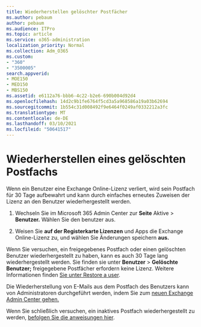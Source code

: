```yaml
---
title: Wiederherstellen gelöschter Postfächer
ms.author: pebaum
author: pebaum
ms.audience: ITPro
ms.topic: article
ms.service: o365-administration
localization_priority: Normal
ms.collection: Adm_O365
ms.custom:
- "360"
- "3500005"
search.appverid:
- MOE150
- MED150
- MBS150
ms.assetid: e6112a76-bbb6-4c22-b2e6-690b004d92d4
ms.openlocfilehash: 14d2c9b1fe6764f5cd3a5a968586a19a03b62694
ms.sourcegitcommit: 1b554c31d008492f9e6464f0249af0332212a3fc
ms.translationtype: MT
ms.contentlocale: de-DE
ms.lasthandoff: 03/10/2021
ms.locfileid: "50641517"
---
```

# <a name="restore-a-deleted-mailbox"></a>Wiederherstellen eines gelöschten Postfachs

Wenn ein Benutzer eine Exchange Online-Lizenz verliert, wird sein Postfach für 30 Tage aufbewahrt und kann durch einfaches erneutes Zuweisen der Lizenz an den Benutzer wiederhergestellt werden.
  
1. Wechseln Sie im Microsoft 365 Admin Center zur **Seite** Aktive \> **Benutzer.** Wählen Sie den benutzer aus.

2. Weisen Sie **auf der Registerkarte Lizenzen** und Apps die Exchange Online-Lizenz zu, und wählen Sie Änderungen speichern **aus.**

Wenn Sie versuchen, ein freigegebenes Postfach oder einen gelöschten Benutzer wiederhergestellt zu haben, kann es auch 30 Tage lang wiederhergestellt werden. Sie finden sie unter **Benutzer** \> **Gelöschte Benutzer;** freigegebene Postfächer erfordern keine Lizenz. Weitere Informationen finden [Sie unter Restore a user](https://docs.microsoft.com/microsoft-365/admin/add-users/restore-user).

Die Wiederherstellung von E-Mails aus dem Postfach des Benutzers kann von Administratoren durchgeführt werden, indem Sie zum [neuen Exchange Admin Center gehen.](https://techcommunity.microsoft.com/t5/exchange-team-blog/a-new-recoverableitems-experience-comes-to-exchange-online/ba-p/1505353)

Wenn Sie schließlich versuchen, ein inaktives Postfach wiederhergestellt zu werden, [befolgen Sie die anweisungen hier](https://docs.microsoft.com/microsoft-365/compliance/recover-an-inactive-mailbox).
  
